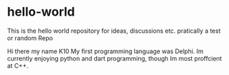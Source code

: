 # hello-world
This is the hello world repository for ideas, discussions etc. pratically a test or random Repo

Hi there my name K10
My first programming language was Delphi. Im currently enjoying python and dart programming, though Im most proffcient at C++.
